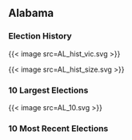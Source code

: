 ## Alabama

### Election History
{{< image src=AL_hist_vic.svg >}}

{{< image src=AL_hist_size.svg >}}

### 10 Largest Elections
{{< image src=AL_10.svg >}}

### 10 Most Recent Elections

